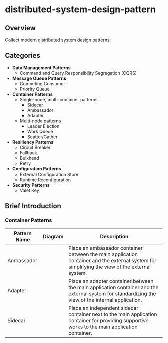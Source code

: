 # distributed-system-design-pattern

## Overview
Collect modern distributed system design patterns.

## Categories
- **Data Management Patterns**
   - Command and Query Responsibility Segregation (CQRS)
- **Message Queue Patterns**
   - Competing Consumer
   - Priority Queue
- **Container Patterns**
   - Single-node, multi-container patterns
      - Sidecar
      - Ambassador
      - Adapter
   - Multi-node patterns
      - Leader Election
      - Work Queue
      - Scatter/Gather
- **Resiliency Patterns**
   - Circuit Breaker
   - Fallback
   - Bulkhead
   - Retry
- **Configuration Patterns**
   - External Configuration Store
   - Runtime Reconfiguration
- **Security Patterns**
   - Valet Key

## Brief Introduction
### Container Patterns

| Pattern Name | Diagram | Description |
|----|----|----|
| Ambassador |  | Place an ambassador container between the main application container and the external system for simplifying the view of the external system. |
| Adapter |  | Place an adapter container between the main application container and the external system for standardizing the view of the internal application. |
| Sidecar |  | Place an independent sidecar container next to the main application container for providing supportive works to the main application container. |
